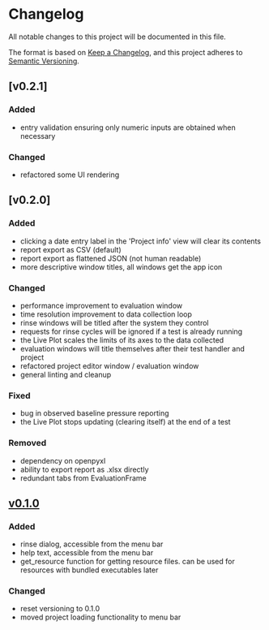 # Changelog
All notable changes to this project will be documented in this file.

The format is based on [Keep a Changelog](https://keepachangelog.com/en/1.0.0/),
and this project adheres to [Semantic Versioning](https://semver.org/spec/v2.0.0.html).

## [v0.2.1]
### Added
 - entry validation ensuring only numeric inputs are obtained when necessary
### Changed
 - refactored some UI rendering 

## [v0.2.0]
### Added
 - clicking a date entry label in the 'Project info' view will clear its contents
 - report export as CSV (default)
 - report export as flattened JSON (not human readable)
 - more descriptive window titles, all windows get the app icon
### Changed
 - performance improvement to evaluation window
 - time resolution improvement to data collection loop
 - rinse windows will be titled after the system they control
 - requests for rinse cycles will be ignored if a test is already running
 - the Live Plot scales the limits of its axes to the data collected
 - evaluation windows will title themselves after their test handler and project
 - refactored project editor window / evaluation window
 - general linting and cleanup
### Fixed
 - bug in observed baseline pressure reporting
 - the Live Plot stops updating (clearing itself) at the end of a test
### Removed
 - dependency on openpyxl
 - ability to export report as .xlsx directly
 - redundant tabs from EvaluationFrame

## [v0.1.0]
### Added
 - rinse dialog, accessible from the menu bar
 - help text, accessible from the menu bar
 - get_resource function for getting resource files. can be used for resources with bundled executables later 
### Changed 
 - reset versioning to 0.1.0
 - moved project loading functionality to menu bar

[Unreleased]: https://github.com/teauxfu/pct-scalewiz
[v0.1.0]: https://github.com/teauxfu/pct-scalewiz/releases/tag/v0.1.0